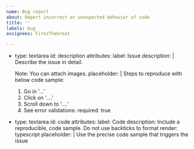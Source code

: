 ```yaml
---
name: Bug report
about: Report incorrect or unexpected behavior of code
title: ''
labels: bug
assignees: FirezTheGreat

---
```


- type: textarea
   id: description
   attributes:
    label: Issue
    description: |
     Describe the issue in detail.

     Note: You can attach images.
    placeholder: |
     Steps to reproduce with below code sample:
     1. Go in '...'
     2. Click on '....'
     3. Scroll down to '....'
     4. See error
   validations:
      required: true
- type: textarea
   id: code
   attributes:
    label: Code
    description: Include a reproducible, code sample. Do not use backticks to format
    render: typescript
   placeholder: |
      Use the precise code sample that triggers the issue
